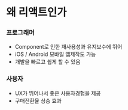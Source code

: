 # 왜 리액트인가

### 프로그래머

*  Component로 인한 재사용성과 유지보수에 뛰어
* iOS / Android 모바일 앱제작도 가능
* 개발을 빠르고 쉽게 할 수 있음

### **사용자**

* UX가 뛰어나서 좋은 사용자경험을 제공
* 구매전환율 상승 효과


